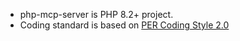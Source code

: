 * php-mcp-server is PHP 8.2+ project.
* Coding standard is based on [PER Coding Style 2.0](https://www.php-fig.org/per/coding-style/)
